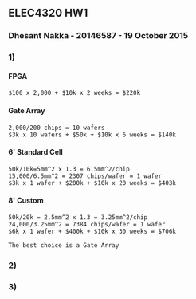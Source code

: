 ## ELEC4320 HW1
### Dhesant Nakka - 20146587 - 19 October 2015

### 1)
#### FPGA
    $100 x 2,000 + $10k x 2 weeks = $220k
#### Gate Array
    2,000/200 chips = 10 wafers
    $3k x 10 wafers + $50k + $10k x 6 weeks = $140k
#### 6' Standard Cell
    50k/10k=5mm^2 x 1.3 = 6.5mm^2/chip
    15,000/6.5mm^2 = 2307 chips/wafer = 1 wafer
    $3k x 1 wafer + $200k + $10k x 20 weeks = $403k
#### 8' Custom
    50k/20k = 2.5mm^2 x 1.3 = 3.25mm^2/chip
    24,000/3.25mm^2 = 7384 chips/wafer = 1 wafer
    $6k x 1 wafer + $400k + $10k x 30 weeks = $706k

    The best choice is a Gate Array

### 2)
       
### 3)
